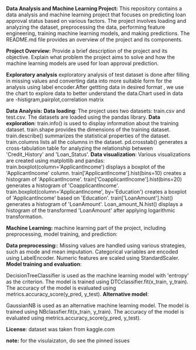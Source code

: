 **Data Analysis and Machine Learning Project:**
This repository contains a data analysis and machine learning project that focuses on predicting loan approval status based on various factors. The project involves loading and analyzing the dataset, preprocessing the data, performing feature engineering, training machine learning models, and making predictions. The README.md file provides an overview of the project and its components.

**Project Overview:**
Provide a brief description of the project and its objective. Explain what problem the project aims to solve and how the machine learning models are used for loan approval prediction.

**Exploratory analysis**
exploratory analysis of test dataset is done after filling in missing values and converting data into more suitable  form for the analysis using label encoder.After gettting data in desired format , we use the chart to explore data to better understand the data.Chart used in data are -histigram,pairplot,correlation matrix

**Data Analysis:**
   **Data loading**:
The project uses two datasets: train.csv and test.csv.
The datasets are loaded using the pandas library.
   **Data exploration**:
train.info() is used to display information about the training dataset.
train.shape provides the dimensions of the training dataset.
train.describe() summarizes the statistical properties of the dataset.
train.columns lists all the columns in the dataset.
pd.crosstab() generates a cross-tabulation table for analyzing the relationship between 'Credit_History' and 'Loan_Status'.
   **Data visualization**:
Various visualizations are created using matplotlib and pandas:
train.boxplot(column='ApplicantIncome') displays a boxplot of the 'ApplicantIncome' column.
train['ApplicantIncome'].hist(bins=10) creates a histogram of 'ApplicantIncome'.
train['CoapplicantIncome'].hist(bins=20) generates a histogram of 'CoapplicantIncome'.
train.boxplot(column='ApplicantIncome', by='Education') creates a boxplot of 'ApplicantIncome' based on 'Education'.
train['LoanAmount'].hist() generates a histogram of 'LoanAmount'.
Loan_amount_N.hist() displays a histogram of the transformed 'LoanAmount' after applying logarithmic transformation.

**Machine Learning:**
machine learning part of the project, including preprocessing, model training, and prediction:

  **Data preprocessing:**:
Missing values are handled using various strategies, such as mode and mean imputation.
Categorical variables are encoded using LabelEncoder.
Numeric features are scaled using StandardScaler.
  **Model training and evaluation**:

DecisionTreeClassifier is used as the machine learning model with 'entropy' as the criterion.
The model is trained using DTCclassifier.fit(x_train, y_train).
The accuracy of the model is evaluated using metrics.accuracy_score(y_pred, y_test).
 **Alternative model**:

GaussianNB is used as an alternative machine learning model.
The model is trained using NBclassfier.fit(x_train, y_train).
The accuracy of the model is evaluated using metrics.accuracy_score(y_pred, y_test).


**License**:
dataset was taken from kaggle.com

**note:**
for the visulaizaton, do see the pinned issues
